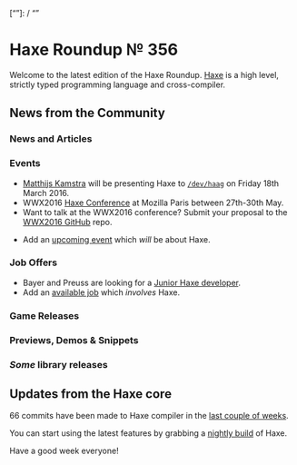[_template]: ../templates/roundup.html
[date]: / "2016-02-18 10:53:00"
[modified]: / "2016-02-18 10:53:00"
[published]: / "2016-02-18 10:53:00"
[“”]: / “”

# Haxe Roundup № 356

Welcome to the latest edition of the Haxe Roundup. [Haxe](http://haxe.org/?utm_source=haxe.io) is a high level, strictly typed programming language and cross-compiler.

## News from the Community

### News and Articles



### Events

- [Matthijs Kamstra](https://twitter.com/MatthijsKamstra) will be presenting Haxe to [`/dev/haag`](http://www.meetup.com/devhaag/events/228921908/) on Friday 18th March 2016.
- WWX2016 [Haxe Conference](https://github.com/silexlabs/wwx2016) at Mozilla Paris between 27th-30th May.
- Want to talk at the WWX2016 conference? Submit your proposal to the [WWX2016 GitHub](https://github.com/silexlabs/wwx2016/#talks-workshops-hackathons) repo.
+	Add an [upcoming event](https://github.com/skial/haxe.io/labels/events) which _will_ be about Haxe.

### Job Offers

- Bayer and Preuss are looking for a [Junior Haxe developer](https://groups.google.com/forum/#!msg/haxelang/iwAbZyq1PpU/_vpZ9w3pDQAJ).
- Add an [available job](https://github.com/skial/haxe.io/labels/jobs) which _involves_ Haxe.

### Game Releases



### Previews, Demos & Snippets



### *Some* library releases



## Updates from the Haxe core

66 commits have been made to Haxe compiler in the [last couple of weeks].



You can start using the latest features by grabbing a [nightly build] of Haxe.

Have a good week everyone!

[last couple of weeks]: https://github.com/issues?utf8=%E2%9C%93&q=closed%3A2016-02-17..2016-02-28+org%3Ahaxefoundation+is%3Aclosed+
[issues]: https://github.com/issues?utf8=%E2%9C%93&q=language%3Ahaxe+language%3Ac%2B%2B+language%3Ac+org%3Ahaxefoundation+org%3Aopenfl+org%3Asnowkit+org%3AKTXSoftware+org%3Ahaxeflixel+org%3Ahaxepunk+org%3Anmehost+org%3Ahaxeui+org%3Ahaxetink+org%3Anative-toolkit+org%3AStencyl+repo%3Ahaxe-js-kit+user%3Aunderscorediscovery+is%3Aclosed+closed%3A2016-02-17..2016-02-28
[nightly build]: http://build.haxe.org
